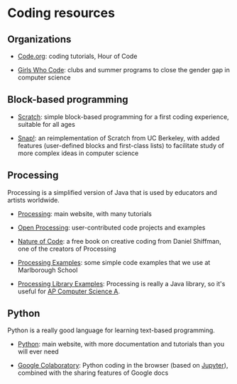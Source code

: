 # Coding resources 

## Organizations

- [Code.org](https://code.org/): coding tutorials, Hour of Code

- [Girls Who Code](https://girlswhocode.com/): clubs and summer programs to
  close the gender gap in computer science

## Block-based programming

- [Scratch](https://scratch.mit.edu/): simple block-based programming for a
  first coding experience, suitable for all ages

- [Snap!](https://snap.berkeley.edu/): an reimplementation of Scratch from UC Berkeley, with
added features (user-defined blocks and first-class lists) to facilitate study of more
complex ideas in computer science


## Processing

Processing is a simplified version of Java that is used by educators and
artists worldwide.

- [Processing](https://processing.org): main website, with many tutorials

- [Open Processing](https://www.openprocessing.org/): user-contributed code projects and examples

- [Nature of Code](https://natureofcode.com/): a free book on creative coding
from Daniel Shiffman, one of the creators of Processing

- [Processing Examples](https://dkessner.github.io/ProcessingExamples/): some simple code examples
that we use at Marlborough School

- [Processing Library Examples](https://dkessner.github.io/ProcessingLibraryExamples/): 
Processing is really a Java library, so it's useful for 
[AP Computer Science A](https://en.wikipedia.org/wiki/AP_Computer_Science_A).



## Python

Python is a really good language for learning text-based programming.

- [Python](https://www.python.org/): main website, with more documentation and
  tutorials than you will ever need

- [Google Colaboratory](https://colab.research.google.com/): Python coding in
  the browser (based on [Jupyter](https://jupyter.org/)), combined with the
  sharing features of Google docs




